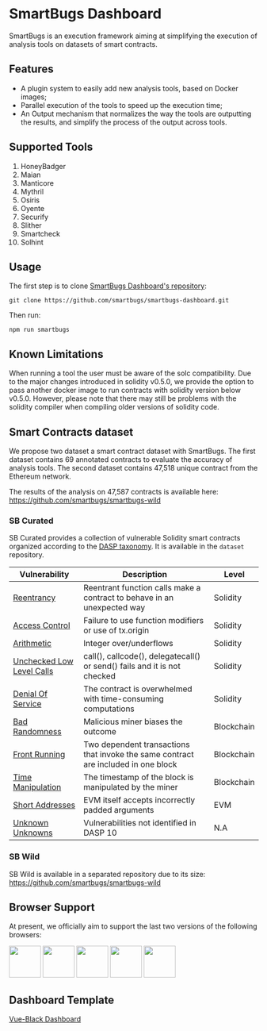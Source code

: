 # SmartBugs Dashboard

SmartBugs is an execution framework aiming at simplifying the execution of analysis tools on datasets of smart contracts.

## Features

- A plugin system to easily add new analysis tools, based on Docker images;
- Parallel execution of the tools to speed up the execution time;
- An Output mechanism that normalizes the way the tools are outputting the results, and simplify the process of the output across tools.

## Supported Tools

1. HoneyBadger
2. Maian
3. Manticore
4. Mythril
5. Osiris
6. Oyente
7. Securify
8. Slither
9. Smartcheck
10. Solhint

## Usage

The first step is to clone [SmartBugs Dashboard's repository](https://github.com/smartbugs/smartbugs-dashboard):

```
git clone https://github.com/smartbugs/smartbugs-dashboard.git
```

Then run:

```
npm run smartbugs
```

## Known Limitations

When running a tool the user must be aware of the solc compatibility. Due to the major changes introduced in solidity v0.5.0, we provide the option to pass another docker image to run contracts with solidity version below v0.5.0. However, please note that there may still be problems with the solidity compiler when compiling older versions of solidity code.

## Smart Contracts dataset

We propose two dataset a smart contract dataset with SmartBugs.
The first dataset contains 69 annotated contracts to evaluate the accuracy of analysis tools.
The second dataset contains 47,518 unique contract from the Ethereum network.

The results of the analysis on 47,587 contracts is available here: https://github.com/smartbugs/smartbugs-wild

### SB Curated

SB Curated provides a collection of vulnerable Solidity smart contracts organized according to the [DASP taxonomy](https://dasp.co). It is available in the `dataset` repository.

| Vulnerability                                                                                                     | Description                                                                        | Level      |
| ----------------------------------------------------------------------------------------------------------------- | ---------------------------------------------------------------------------------- | ---------- |
| [Reentrancy](https://github.com/smartbugs/smartbugs/blob/master/dataset/reentrancy)                               | Reentrant function calls make a contract to behave in an unexpected way            | Solidity   |
| [Access Control](https://github.com/smartbugs/smartbugs/blob/master/dataset/access_control)                       | Failure to use function modifiers or use of tx.origin                              | Solidity   |
| [Arithmetic](https://github.com/smartbugs/smartbugs/blob/master/dataset/arithmetic)                               | Integer over/underflows                                                            | Solidity   |
| [Unchecked Low Level Calls](https://github.com/smartbugs/smartbugs/blob/master/dataset/unchecked_low_level_calls) | call(), callcode(), delegatecall() or send() fails and it is not checked           | Solidity   |
| [Denial Of Service](https://github.com/smartbugs/smartbugs/blob/master/dataset/denial_of_service)                 | The contract is overwhelmed with time-consuming computations                       | Solidity   |
| [Bad Randomness](https://github.com/smartbugs/smartbugs/blob/master/dataset/bad_randomness)                       | Malicious miner biases the outcome                                                 | Blockchain |
| [Front Running](https://github.com/smartbugs/smartbugs/blob/master/dataset/front_running)                         | Two dependent transactions that invoke the same contract are included in one block | Blockchain |
| [Time Manipulation](https://github.com/smartbugs/smartbugs/blob/master/dataset/time_manipulation)                 | The timestamp of the block is manipulated by the miner                             | Blockchain |
| [Short Addresses](https://github.com/smartbugs/smartbugs/blob/master/dataset/short_addresses)                     | EVM itself accepts incorrectly padded arguments                                    | EVM        |
| [Unknown Unknowns](https://github.com/smartbugs/smartbugs/blob/master/dataset/other)                              | Vulnerabilities not identified in DASP 10                                          | N.A        |

### SB Wild

SB Wild is available in a separated repository due to its size: https://github.com/smartbugs/smartbugs-wild

## Browser Support

At present, we officially aim to support the last two versions of the following browsers:

<img src="https://s3.amazonaws.com/creativetim_bucket/github/browser/chrome.png" width="64" height="64"> <img src="https://s3.amazonaws.com/creativetim_bucket/github/browser/firefox.png" width="64" height="64"> <img src="https://s3.amazonaws.com/creativetim_bucket/github/browser/edge.png" width="64" height="64"> <img src="https://s3.amazonaws.com/creativetim_bucket/github/browser/safari.png" width="64" height="64"> <img src="https://s3.amazonaws.com/creativetim_bucket/github/browser/opera.png" width="64" height="64">

## Dashboard Template

[Vue-Black Dashboard](https://demos.creative-tim.com/vue-black-dashboard)
